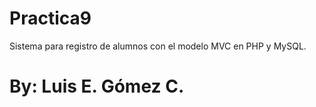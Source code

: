 # Practica9

Sistema para registro de alumnos con el modelo MVC en PHP y MySQL.

# By: Luis E. Gómez C.
